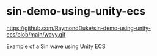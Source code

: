 # sin-demo-using-unity-ecs

https://github.com/RaymondDuke/sin-demo-using-unity-ecs/blob/main/wavy.gif

Example of a Sin wave using Unity ECS

